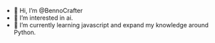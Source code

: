 - 👋 Hi, I’m @BennoCrafter
- 👀 I’m interested in ai.
- 🌱 I’m currently learning javascript and expand my knowledge around Python.


<!---
BennoCrafter/BennoCrafter is a ✨ special ✨ repository because its `README.md` (this file) appears on your GitHub profile.
You can click the Preview link to take a look at your changes.
--->
